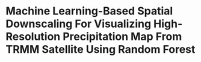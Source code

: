 # Machine Learning-Based Spatial Downscaling For Visualizing High-Resolution Precipitation Map From TRMM Satellite Using Random Forest
